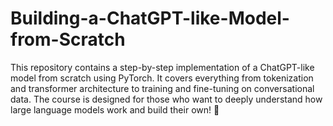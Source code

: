 # Building-a-ChatGPT-like-Model-from-Scratch
This repository contains a step-by-step implementation of a ChatGPT-like model from scratch using PyTorch. It covers everything from tokenization and transformer architecture to training and fine-tuning on conversational data. The course is designed for those who want to deeply understand how large language models work and build their own! 🚀
